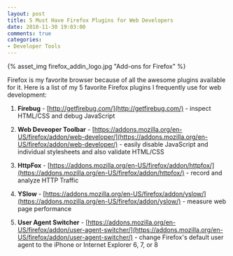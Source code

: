 ```yaml
---
layout: post
title: 5 Must Have Firefox Plugins for Web Developers
date: 2010-11-30 19:03:00
comments: true
categories:
- Developer Tools
---
```


{% asset_img firefox_addin_logo.jpg "Add-ons for Firefox" %}

Firefox is my favorite browser because of all the awesome plugins available for it. Here is a list of my 5 favorite Firefox plugins I frequently use for web development:

<!--more-->


1. __Firebug__ - [http://getfirebug.com/](http://getfirebug.com/) - inspect HTML/CSS and debug JavaScript

2. __Web Deveoper Toolbar__ - [https://addons.mozilla.org/en-US/firefox/addon/web-developer/](https://addons.mozilla.org/en-US/firefox/addon/web-developer/) - easily disable JavaScript and individual stylesheets and also validate HTML/CSS

3. __HttpFox__ - [https://addons.mozilla.org/en-US/firefox/addon/httpfox/](https://addons.mozilla.org/en-US/firefox/addon/httpfox/) - record and analyze HTTP Traffic

4. __YSlow__ - [https://addons.mozilla.org/en-US/firefox/addon/yslow/](https://addons.mozilla.org/en-US/firefox/addon/yslow/) - measure web page performance

5. __User Agent Switcher__ - [https://addons.mozilla.org/en-US/firefox/addon/user-agent-switcher/](https://addons.mozilla.org/en-US/firefox/addon/user-agent-switcher/) - change Firefox's default user agent to the iPhone or Internet Explorer 6, 7, or 8
